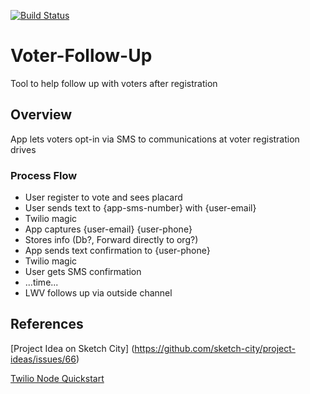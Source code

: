 [![Build Status](https://travis-ci.org/mahopa/Voter-Follow-Up.svg?branch=master)](https://travis-ci.org/mahopa/Voter-Follow-Up)

# Voter-Follow-Up
Tool to help follow up with voters after registration

## Overview
App lets voters opt-in via SMS to communications at voter registration drives

### Process Flow

- User register to vote and sees placard
- User sends text to {app-sms-number} with {user-email}
- Twilio magic
- App captures {user-email} {user-phone}
- Stores info (Db?, Forward directly to org?)
- App sends text confirmation to {user-phone}
- Twilio magic
- User gets SMS confirmation
- ...time...
- LWV follows up via outside channel

## References
[Project Idea on Sketch City] (https://github.com/sketch-city/project-ideas/issues/66)

[Twilio Node Quickstart](https://www.twilio.com/docs/quickstart/node/programmable-sms)
